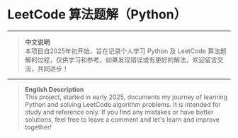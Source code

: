 # LeetCode 算法题解（Python）

---

> **中文说明**  
> 本项目自2025年初开始，旨在记录个人学习 Python 及 LeetCode 算法题解的过程，仅供学习和参考。如果发现错误或有更好的解法，欢迎留言交流，共同进步！

---

> **English Description**  
> This project, started in early 2025, documents my journey of learning Python and solving LeetCode algorithm problems. It is intended for study and reference only. If you find any mistakes or have better solutions, feel free to leave a comment and let's learn and improve together!